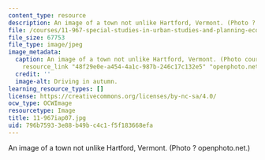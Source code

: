 ```yaml
---
content_type: resource
description: An image of a town not unlike Hartford, Vermont. (Photo ? openphoto.net.)
file: /courses/11-967-special-studies-in-urban-studies-and-planning-economic-development-planning-skills-january-iap-2007/796b75933e88b49bc4c1f5f183668efa_11-967iap07.jpg
file_size: 67753
file_type: image/jpeg
image_metadata:
  caption: An image of a town not unlike Hartford, Vermont. (Photo courtesy of {{%
    resource_link "48f29e0e-a454-4a1c-987b-246c17c132e5" "openphoto.net" %}}.)
  credit: ''
  image-alt: Driving in autumn.
learning_resource_types: []
license: https://creativecommons.org/licenses/by-nc-sa/4.0/
ocw_type: OCWImage
resourcetype: Image
title: 11-967iap07.jpg
uid: 796b7593-3e88-b49b-c4c1-f5f183668efa
---
```

An image of a town not unlike Hartford, Vermont. (Photo ? openphoto.net.)